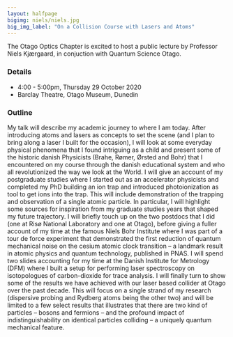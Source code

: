 ```yaml
---
layout: halfpage
bigimg: niels/niels.jpg
big_img_label: "On a Collision Course with Lasers and Atoms"
---
```

<link rel="stylesheet" href="https://cdn.jsdelivr.net/npm/semantic-ui@2.4.2/dist/semantic.min.css">

The Otago Optics Chapter is excited to host a public lecture by Professor Niels Kjærgaard, in conjuction with Quantum Science Otago.

### Details
- 4:00 - 5:00pm, Thursday 29 October 2020
- Barclay Theatre, Otago Museum, Dunedin

### Outline
My talk will describe my academic journey to where I am today.
After introducing atoms and lasers as concepts to set the scene (and I plan to bring along a
laser I built for the occasion), I will look at some everyday physical phenomena that I found
intriguing as a child and present some of the historic danish Physicists (Brahe, Rømer,
Ørsted and Bohr) that I encountered on my course through the danish educational system
and who all revolutionized the way we look at the World.
I will give an account of my postgraduate studies where I started out as an accelerator
physicists and completed my PhD building an ion trap and introduced photoionization as
tool to get ions into the trap. This will include demonstration of the trapping and
observation of a single atomic particle. In particular, I will highlight some sources for
inspiration from my graduate studies years that shaped my future trajectory.
I will briefly touch up on the two postdocs that I did (one at Risø National Laboratory and
one at Otago), before giving a fuller account of my time at the famous Niels Bohr Institute
where I was part of a tour de force experiment that demonstrated the first reduction of
quantum mechanical noise on the cesium atomic clock transition – a landmark result in
atomic physics and quantum technology, published in PNAS.
I will spend two slides accounting for my time at the Danish Institute for Metrology (DFM)
where I built a setup for performing laser spectroscopy on isotopologues of carbon-dioxide
for trace analysis.
I will finally turn to show some of the results we have achieved with our laser based collider
at Otago over the past decade. This will focus on a single strand of my research (dispersive
probing and Rydberg atoms being the other two) and will be limited to a few select results
that illustrates that there are two kind of particles – bosons and fermions – and the
profound impact of indistinguishability on identical particles colliding – a uniquely quantum
mechanical feature.
